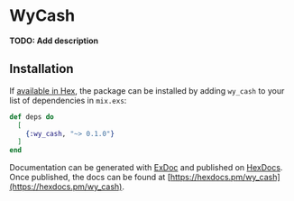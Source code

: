 # WyCash

**TODO: Add description**

## Installation

If [available in Hex](https://hex.pm/docs/publish), the package can be installed
by adding `wy_cash` to your list of dependencies in `mix.exs`:

```elixir
def deps do
  [
    {:wy_cash, "~> 0.1.0"}
  ]
end
```

Documentation can be generated with [ExDoc](https://github.com/elixir-lang/ex_doc)
and published on [HexDocs](https://hexdocs.pm). Once published, the docs can
be found at [https://hexdocs.pm/wy_cash](https://hexdocs.pm/wy_cash).

